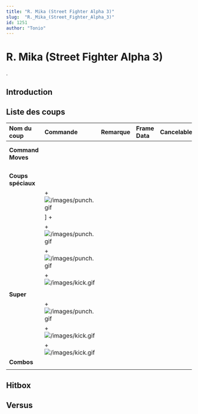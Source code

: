 ```yaml
---
title: "R. Mika (Street Fighter Alpha 3)"
slug:  "R._Mika_(Street_Fighter_Alpha_3)"
id: 1251
author: "Tonio"
---
```


# R. Mika (Street Fighter Alpha 3)

.

## Introduction

## Liste des coups

| Nom du coup        | Commande                                      | Remarque | Frame Data | Cancelable | Dommages |
|:-------------------|:----------------------------------------------|:---------|:-----------|:-----------|:---------|
|                    |                                               |          |            |            |          |
|                    |                                               |          |            |            |          |
| **Command Moves**  |                                               |          |            |            |          |
|                    |                                               |          |            |            |          |
|                    |                                               |          |            |            |          |
|                    |                                               |          |            |            |          |
|                    |                                               |          |            |            |          |
| **Coups spéciaux** |                                               |          |            |            |          |
|                    | \+ ![](/images/punch.gif "/images/punch.gif") |          |            |            |          |
|                    | \] +                                          |          |            |            |          |
|                    | \+ ![](/images/punch.gif "/images/punch.gif") |          |            |            |          |
|                    | \+ ![](/images/punch.gif "/images/punch.gif") |          |            |            |          |
|                    | \+![](/images/kick.gif "/images/kick.gif")    |          |            |            |          |
|                    |                                               |          |            |            |          |
| **Super**          |                                               |          |            |            |          |
|                    | \+ ![](/images/punch.gif "/images/punch.gif") |          |            |            |          |
|                    | \+ ![](/images/kick.gif "/images/kick.gif")   |          |            |            |          |
|                    | \+ ![](/images/kick.gif "/images/kick.gif")   |          |            |            |          |
| **Combos**         |                                               |          |            |            |          |
|                    |                                               |          |            |            |          |

## Hitbox

## Versus
